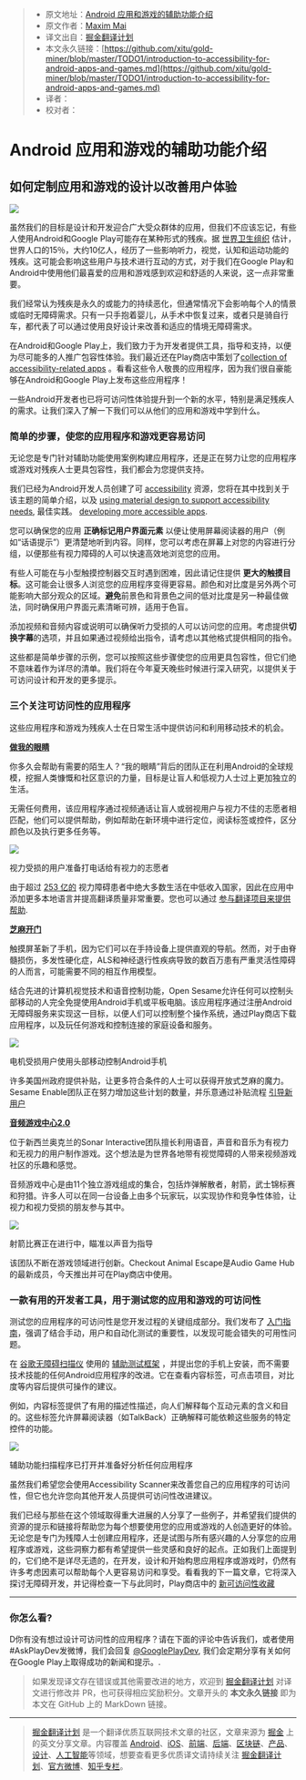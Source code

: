 > * 原文地址：[Android 应用和游戏的辅助功能介绍](https://medium.com/googleplaydev/introduction-to-accessibility-for-android-apps-and-games-d0e7af5384d)
> * 原文作者：[Maxim Mai](https://medium.com/@maximfmai?source=post_header_lockup)
> * 译文出自：[掘金翻译计划](https://github.com/xitu/gold-miner)
> * 本文永久链接：[https://github.com/xitu/gold-miner/blob/master/TODO1/introduction-to-accessibility-for-android-apps-and-games.md](https://github.com/xitu/gold-miner/blob/master/TODO1/introduction-to-accessibility-for-android-apps-and-games.md)
> * 译者：
> * 校对者：

# Android 应用和游戏的辅助功能介绍

## 如何定制应用和游戏的设计以改善用户体验

![](https://cdn-images-1.medium.com/max/800/0*C2kWfqX8bsbps-ME.)

虽然我们的目标是设计和开发迎合广大受众群体的应用，但我们不应该忘记，有些人使用Android和Google Play可能存在某种形式的残疾。据 [世界卫生组织](http://www.who.int/disabilities/world_report/2011/report/en/) 估计，世界人口的15％，大约10亿人，经历了一些影响听力，视觉，认知和运动功能的残疾。这可能会影响这些用户与技术进行互动的方式，对于我们在Google Play和Android中使用他们最喜爱的应用和游戏感到欢迎和舒适的人来说，这一点非常重要。

我们经常认为残疾是永久的或能力的持续恶化，但通常情况下会影响每个人的情景或临时无障碍需求。只有一只手抱着婴儿，从手术中恢复过来，或者只是骑自行车，都代表了可以通过使用良好设计来改善和适应的情境无障碍需求。

在Android和Google Play上，我们致力于为开发者提供工具，指导和支持，以便为尽可能多的人推广包容性体验。我们最近还在Play商店中策划了[collection of accessibility-related apps](https://www.google.com/url?q=http://play.google.com/store/apps/topic?id%3Dcampaign_editorial_300324a_accessapps18&sa=D&source=hangouts&ust=1526630727446000&usg=AFQjCNFT86-9N1DrImf9arznkRQ-QdarXA) 。看看这些令人敬畏的应用程序，因为我们很自豪能够在Android和Google Play上发布这些应用程序！

一些Android开发者也已将可访问性体验提升到一个新的水平，特别是满足残疾人的需求。让我们深入了解一下我们可以从他们的应用和游戏中学到什么。

### 简单的步骤，使您的应用程序和游戏更容易访问

无论您是专门针对辅助功能使用案例构建应用程序，还是正在努力让您的应用程序或游戏对残疾人士更具包容性，我们都会为您提供支持。

我们已经为Android开发人员创建了可 [accessibility](https://developer.android.com/guide/topics/ui/accessibility/) 资源，您将在其中找到关于该主题的简单介绍，以及 [using material design to support accessibility needs](https://material.io/guidelines/usability/accessibility.html), 最佳实践。 [developing more accessible apps](https://developer.android.com/guide/topics/ui/accessibility/apps).

您可以确保您的应用 **正确标记用户界面元素** 以便让使用屏幕阅读器的用户（例如“话语提示”）更清楚地听到内容。同样，您可以考虑在屏幕上对您的内容进行分组，以便那些有视力障碍的人可以快速高效地浏览您的应用。

有些人可能在与小型触摸控制器交互时遇到困难，因此请记住提供 **更大的触摸目标**。这可能会让很多人浏览您的应用程序变得更容易。颜色和对比度是另外两个可能影响大部分观众的区域。**避免**前景色和背景色之间的低对比度是另一种最佳做法，同时确保用户界面元素清晰可辨，适用于色盲。

添加视频和音频内容或说明可以确保听力受损的人可以访问您的应用。考虑提供**切换字幕**的选项，并且如果通过视频给出指令，请考虑以其他格式提供相同的指令。

这些都是简单步骤的示例，您可以按照这些步骤使您的应用更具包容性，但它们绝不意味着作为详尽的清单。我们将在今年夏天晚些时候进行深入研究，以提供关于可访问设计和开发的更多提示。

### 三个关注可访问性的应用程序

这些应用程序和游戏为残疾人士在日常生活中提供访问和利用移动技术的机会。

[**做我的眼睛**](https://play.google.com/store/apps/details?id=com.bemyeyes.bemyeyes)

你多久会帮助有需要的陌生人？“我的眼睛”背后的团队正在利用Android的全球规模，挖掘人类慷慨和社区意识的力量，目标是让盲人和低视力人士过上更加独立的生活。

无需任何费用，该应用程序通过视频通话让盲人或弱视用户与视力不佳的志愿者相匹配，他们可以提供帮助，例如帮助在新环境中进行定位，阅读标签或控件，区分颜色以及执行更多任务等。

![](https://cdn-images-1.medium.com/max/800/0*ZWrIIDxpH76qNmfL.)

视力受损的用户准备打电话给有视力的志愿者

由于超过 [253 亿的](http://www.who.int/en/news-room/fact-sheets/detail/blindness-and-visual-impairment) 视力障碍患者中绝大多数生活在中低收入国家，因此在应用中添加更多本地语言并提高翻译质量非常重要。您也可以通过 [参与翻译项目来提供帮助](https://crowdin.com/project/be-my-eyes-android).

[**芝麻开门**](https://play.google.com/store/apps/details?id=com.sesame.phone_nougat)

触摸屏革新了手机，因为它们可以在手持设备上提供直观的导航。然而，对于由脊髓损伤，多发性硬化症，ALS和神经退行性疾病导致的数百万患有严重灵活性障碍的人而言，可能需要不同的相互作用模型。

结合先进的计算机视觉技术和语音控制功能，Open Sesame允许任何可以控制头部移动的人完全免提使用Android手机或平板电脑。该应用程序通过注册Android无障碍服务来实现这一目标，以便人们可以控制整个操作系统，通过Play商店下载应用程序，以及玩任何游戏和控制连接的家庭设备和服务。

![](https://cdn-images-1.medium.com/max/800/0*xPVd0S0KMl_mN3Cn.)

电机受损用户使用头部移动控制Android手机

许多美国州政府提供补贴，让更多符合条件的人士可以获得开放式芝麻的魔力。Sesame Enable团队正在努力增加这些计划的数量，并乐意通过补贴流程 [引导新用户](https://sesame-enable.com/get-help-with-state-benefits/) 

[**音频游戏中心2.0**](https://play.google.com/store/apps/details?id=com.AUT.AudioGameHub)

位于新西兰奥克兰的Sonar Interactive团队擅长利用语音，声音和音乐为有视力和无视力的用户制作游戏。这个想法是为世界各地带有视觉障碍的人带来视频游戏社区的乐趣和感觉。

音频游戏中心是由11个独立游戏组成的集合，包括炸弹解散者，射箭，武士锦标赛和狩猎。许多人可以在同一台设备上由多个玩家玩，以实现协作和竞争性体验，让视力和视力受损的朋友参与其中。

![](https://cdn-images-1.medium.com/max/800/1*2lC2yhviSS9fjtcju9TVHA.png)

射箭比赛正在进行中，瞄准以声音为指导

该团队不断在游戏领域进行创新。Checkout Animal Escape是Audio Game Hub的最新成员，今天推出并可在Play商店中使用。

### 一款有用的开发者工具，用于测试您的应用和游戏的可访问性

测试您的应用程序的可访问性是您开发过程的关键组成部分。我们发布了 [入门指南](https://developer.android.com/training/accessibility/testing#top_of_page)，强调了结合手动，用户和自动化测试的重要性，以发现可能会错失的可用性问题。

在 [谷歌无障碍扫描仪](https://play.google.com/store/apps/details?id=com.google.android.apps.accessibility.auditor) 使用的 [辅助测试框架](https://github.com/google/Accessibility-Test-Framework-for-Android) ，并提出您的手机上安装，而不需要技术技能的任何Android应用程序的改进。它在查看内容标签，可点击项目，对比度等内容后提供可操作的建议。

例如，内容标签提供了有用的描述性描述，向人们解释每个互动元素的含义和目的。这些标签允许屏幕阅读器（如TalkBack）正确解释可能依赖这些服务的特定控件的功能。

![](https://cdn-images-1.medium.com/max/800/1*aAcJvQ75gLoECAO5grbCLA.png)

辅助功能扫描程序已打开并准备好分析任何应用程序

虽然我们希望您会使用Accessibility Scanner来改善您自己的应用程序的可访问性，但它也允许您向其他开发人员提供可访问性改进建议。

我们已经与那些在这个领域取得重大进展的人分享了一些例子，并希望我们提供的资源的提示和链接将帮助您为每个想要使用您的应用或游戏的人创造更好的体验。无论您是专门为残障人士创建应用程序，还是试图与所有感兴趣的人分享您的应用程序或游戏，这些洞察力都有希望提供一些灵感和良好的起点。正如我们上面提到的，它们绝不是详尽无遗的，在开发，设计和开始构思应用程序或游戏时，仍然有许多考虑因素可以帮助每个人更容易访问和享受。看看我的下一篇文章，它将深入探讨无障碍开发，并记得检查一下与此同时，Play商店中的 [新可访问性收藏](https://www.google.com/url?q=http://play.google.com/store/apps/topic?id%3Dcampaign_editorial_300324a_accessapps18&sa=D&source=hangouts&ust=1526630727446000&usg=AFQjCNFT86-9N1DrImf9arznkRQ-QdarXA) 

* * *

### 你怎么看?

D你有没有想过设计可访问性的应用程序？请在下面的评论中告诉我们，或者使用#AskPlayDev发微博，我们会回复 [@GooglePlayDev](http://twitter.com/googleplaydev), 我们会定期分享有关如何在Google Play上取得成功的新闻和提示。.

> 如果发现译文存在错误或其他需要改进的地方，欢迎到 [掘金翻译计划](https://github.com/xitu/gold-miner) 对译文进行修改并 PR，也可获得相应奖励积分。文章开头的 **本文永久链接** 即为本文在 GitHub 上的 MarkDown 链接。


---

> [掘金翻译计划](https://github.com/xitu/gold-miner) 是一个翻译优质互联网技术文章的社区，文章来源为 [掘金](https://juejin.im) 上的英文分享文章。内容覆盖 [Android](https://github.com/xitu/gold-miner#android)、[iOS](https://github.com/xitu/gold-miner#ios)、[前端](https://github.com/xitu/gold-miner#前端)、[后端](https://github.com/xitu/gold-miner#后端)、[区块链](https://github.com/xitu/gold-miner#区块链)、[产品](https://github.com/xitu/gold-miner#产品)、[设计](https://github.com/xitu/gold-miner#设计)、[人工智能](https://github.com/xitu/gold-miner#人工智能)等领域，想要查看更多优质译文请持续关注 [掘金翻译计划](https://github.com/xitu/gold-miner)、[官方微博](http://weibo.com/juejinfanyi)、[知乎专栏](https://zhuanlan.zhihu.com/juejinfanyi)。

